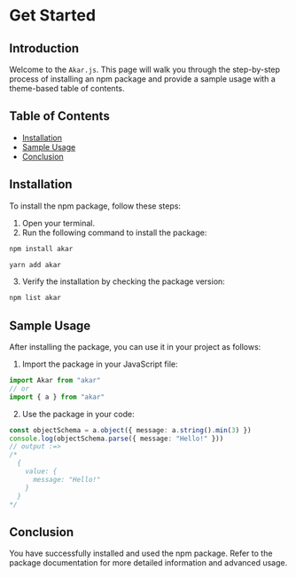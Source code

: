 # Get Started

## Introduction

Welcome to the `Akar.js`. This page will walk you through the step-by-step process of installing an npm package and provide a sample usage with a theme-based table of contents.

## Table of Contents

- [Installation](#installation)
- [Sample Usage](#sample-usage)
- [Conclusion](#conclusion)

## Installation

To install the npm package, follow these steps:

1. Open your terminal.
2. Run the following command to install the package:

<Tabs>
  <TabItem value="npm" label="npm">

```sh
npm install akar
```

  </TabItem>

  <TabItem value="yarn" label="yarn">

```sh
yarn add akar
```

  </TabItem>
</Tabs>

3. Verify the installation by checking the package version:

```sh
npm list akar
```

## Sample Usage

After installing the package, you can use it in your project as follows:

1. Import the package in your JavaScript file:

```ts
import Akar from "akar"
// or
import { a } from "akar"
```

2. Use the package in your code:

```ts
const objectSchema = a.object({ message: a.string().min(3) })
console.log(objectSchema.parse({ message: "Hello!" }))
// output :=>
/*
  {
    value: {
      message: "Hello!"
    }
  }
*/
```

## Conclusion

You have successfully installed and used the npm package. Refer to the package documentation for more detailed information and advanced usage.
